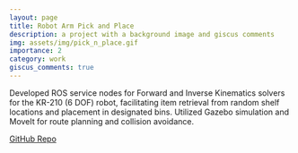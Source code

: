 ```yaml
---
layout: page
title: Robot Arm Pick and Place
description: a project with a background image and giscus comments
img: assets/img/pick_n_place.gif
importance: 2
category: work
giscus_comments: true
---
```


Developed ROS service nodes for Forward and Inverse Kinematics solvers for the KR-210 (6 DOF) robot, facilitating item retrieval from random
shelf locations and placement in designated bins. Utilized Gazebo simulation and MoveIt for route planning and collision avoidance.

<a href="https://github.com/caseycui/robot_arm_pick_and_place/tree/master">GitHub Repo</a>
